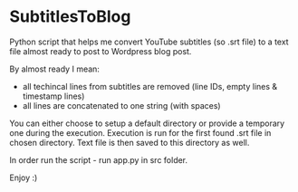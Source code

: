 # SubtitlesToBlog
Python script that helps me convert YouTube subtitles (so .srt file) to a text file almost ready to post to Wordpress blog post.

By almost ready I mean:
- all techincal lines from subtitles are removed (line IDs, empty lines & timestamp lines)
- all lines are concatenated to one string (with spaces)

You can either choose to setup a default directory or provide a temporary one during the execution.
Execution is run for the first found .srt file in chosen directory. Text file is then saved to this directory as well.

In order run the script - run app.py in src folder.

Enjoy :)
